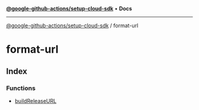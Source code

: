 [**@google-github-actions/setup-cloud-sdk**](../README.md) • **Docs**

***

[@google-github-actions/setup-cloud-sdk](../modules.md) / format-url

# format-url

## Index

### Functions

- [buildReleaseURL](functions/buildReleaseURL.md)
